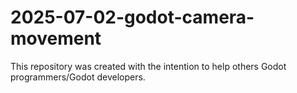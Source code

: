 # 2025-07-02-godot-camera-movement
This repository was created with the intention to help others Godot programmers/Godot developers.
